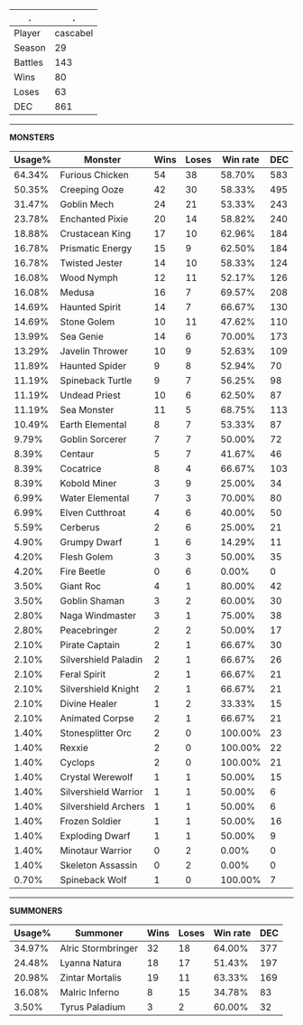 .|.
|-|-
Player|cascabel
Season|29
Battles|143
Wins|80
Loses|63
DEC|861

---
**MONSTERS**

Usage%|Monster|Wins|Loses|Win rate|DEC|
-|-|-|-|-|-|
64.34%|Furious Chicken|54|38|58.70%|583|
50.35%|Creeping Ooze|42|30|58.33%|495|
31.47%|Goblin Mech|24|21|53.33%|243|
23.78%|Enchanted Pixie|20|14|58.82%|240|
18.88%|Crustacean King|17|10|62.96%|184|
16.78%|Prismatic Energy|15|9|62.50%|184|
16.78%|Twisted Jester|14|10|58.33%|124|
16.08%|Wood Nymph|12|11|52.17%|126|
16.08%|Medusa|16|7|69.57%|208|
14.69%|Haunted Spirit|14|7|66.67%|130|
14.69%|Stone Golem|10|11|47.62%|110|
13.99%|Sea Genie|14|6|70.00%|173|
13.29%|Javelin Thrower|10|9|52.63%|109|
11.89%|Haunted Spider|9|8|52.94%|70|
11.19%|Spineback Turtle|9|7|56.25%|98|
11.19%|Undead Priest|10|6|62.50%|87|
11.19%|Sea Monster|11|5|68.75%|113|
10.49%|Earth Elemental|8|7|53.33%|87|
9.79%|Goblin Sorcerer|7|7|50.00%|72|
8.39%|Centaur|5|7|41.67%|46|
8.39%|Cocatrice|8|4|66.67%|103|
8.39%|Kobold Miner|3|9|25.00%|34|
6.99%|Water Elemental|7|3|70.00%|80|
6.99%|Elven Cutthroat|4|6|40.00%|50|
5.59%|Cerberus|2|6|25.00%|21|
4.90%|Grumpy Dwarf|1|6|14.29%|11|
4.20%|Flesh Golem|3|3|50.00%|35|
4.20%|Fire Beetle|0|6|0.00%|0|
3.50%|Giant Roc|4|1|80.00%|42|
3.50%|Goblin Shaman|3|2|60.00%|30|
2.80%|Naga Windmaster|3|1|75.00%|38|
2.80%|Peacebringer|2|2|50.00%|17|
2.10%|Pirate Captain|2|1|66.67%|30|
2.10%|Silvershield Paladin|2|1|66.67%|26|
2.10%|Feral Spirit|2|1|66.67%|21|
2.10%|Silvershield Knight|2|1|66.67%|21|
2.10%|Divine Healer|1|2|33.33%|15|
2.10%|Animated Corpse|2|1|66.67%|21|
1.40%|Stonesplitter Orc|2|0|100.00%|23|
1.40%|Rexxie|2|0|100.00%|22|
1.40%|Cyclops|2|0|100.00%|21|
1.40%|Crystal Werewolf|1|1|50.00%|15|
1.40%|Silvershield Warrior|1|1|50.00%|6|
1.40%|Silvershield Archers|1|1|50.00%|6|
1.40%|Frozen Soldier|1|1|50.00%|16|
1.40%|Exploding Dwarf|1|1|50.00%|9|
1.40%|Minotaur Warrior|0|2|0.00%|0|
1.40%|Skeleton Assassin|0|2|0.00%|0|
0.70%|Spineback Wolf|1|0|100.00%|7|

---
**SUMMONERS**

Usage%|Summoner|Wins|Loses|Win rate|DEC|
-|-|-|-|-|-|
34.97%|Alric Stormbringer|32|18|64.00%|377|
24.48%|Lyanna Natura|18|17|51.43%|197|
20.98%|Zintar Mortalis|19|11|63.33%|169|
16.08%|Malric Inferno|8|15|34.78%|83|
3.50%|Tyrus Paladium|3|2|60.00%|32|
